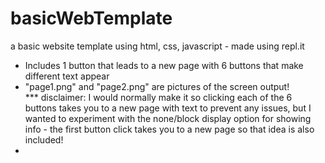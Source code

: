 # basicWebTemplate
a basic website template using html, css, javascript - made using repl.it  
* Includes 1 button that leads to a new page with 6 buttons that make different text appear
* "page1.png" and "page2.png" are pictures of the screen output!  
*** disclaimer: I would normally make it so clicking each of the 6 buttons takes you to a new page with text to prevent any issues, but I wanted to experiment with the none/block display option for showing info - the first button click takes you to a new page so that idea is also included!
*
